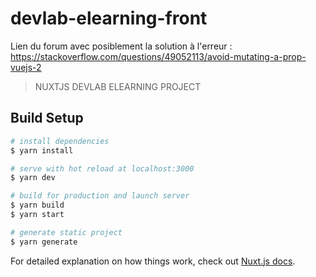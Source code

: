 # devlab-elearning-front

Lien du forum avec posiblement la solution à l'erreur : 
https://stackoverflow.com/questions/49052113/avoid-mutating-a-prop-vuejs-2
> NUXTJS DEVLAB ELEARNING PROJECT

## Build Setup

``` bash
# install dependencies
$ yarn install

# serve with hot reload at localhost:3000
$ yarn dev

# build for production and launch server
$ yarn build
$ yarn start

# generate static project
$ yarn generate
```

For detailed explanation on how things work, check out [Nuxt.js docs](https://nuxtjs.org).
